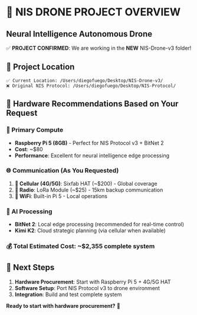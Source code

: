 # 🚁 NIS DRONE PROJECT OVERVIEW
## Neural Intelligence Autonomous Drone

✅ **PROJECT CONFIRMED**: We are working in the **NEW** NIS-Drone-v3 folder!

## 📍 Project Location
```
✅ Current Location: /Users/diegofuego/Desktop/NIS-Drone-v3/
❌ Original NIS Protocol: /Users/diegofuego/Desktop/NIS-Protocol/
```

## 🎯 Hardware Recommendations Based on Your Request

### **🧠 Primary Compute**
- **Raspberry Pi 5 (8GB)** - Perfect for NIS Protocol v3 + BitNet 2
- **Cost**: ~$80
- **Performance**: Excellent for neural intelligence edge processing

### **🌐 Communication (As You Requested)**
1. **📱 Cellular (4G/5G)**: Sixfab HAT (~$200) - Global coverage
2. **📡 Radio**: LoRa Module (~$25) - 15km backup communication  
3. **📶 WiFi**: Built-in Pi 5 - Local operations

### **🤖 AI Processing**
- **BitNet 2**: Local edge processing (recommended for real-time control)
- **Kimi K2**: Cloud strategic planning (via cellular when available)

### **💰 Total Estimated Cost**: ~$2,355 complete system

## 🚀 Next Steps
1. **Hardware Procurement**: Start with Raspberry Pi 5 + 4G/5G HAT
2. **Software Setup**: Port NIS Protocol v3 to drone environment
3. **Integration**: Build and test complete system

**Ready to start with hardware procurement?** 🛒 
